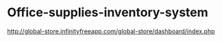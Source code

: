 # Office-supplies-inventory-system
http://global-store.infinityfreeapp.com/global-store/dashboard/index.php
